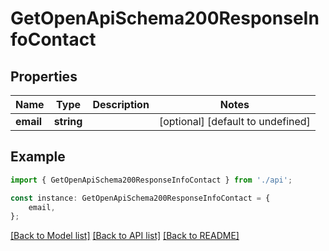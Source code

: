 # GetOpenApiSchema200ResponseInfoContact


## Properties

Name | Type | Description | Notes
------------ | ------------- | ------------- | -------------
**email** | **string** |  | [optional] [default to undefined]

## Example

```typescript
import { GetOpenApiSchema200ResponseInfoContact } from './api';

const instance: GetOpenApiSchema200ResponseInfoContact = {
    email,
};
```

[[Back to Model list]](../README.md#documentation-for-models) [[Back to API list]](../README.md#documentation-for-api-endpoints) [[Back to README]](../README.md)
